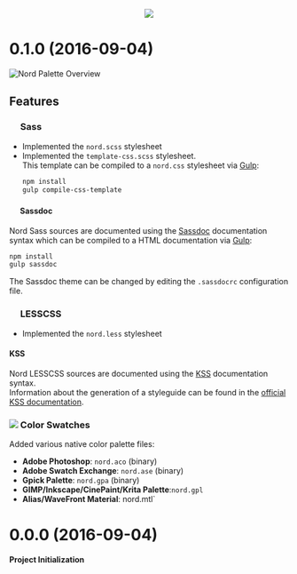 <p align="center"><img src="https://raw.githubusercontent.com/arcticicestudio/nord/develop/src/assets/nord-logo-banner.svg"/></p>

# 0.1.0 (2016-09-04)
![Nord Palette Overview](https://raw.githubusercontent.com/arcticicestudio/nord/develop/src/assets/nord-overview.svg)

## Features
### <img src="http://sass-lang.com/favicon.ico" width=16 height=16 /> Sass
  - Implemented the `nord.scss` stylesheet
  - Implemented the `template-css.scss` stylesheet.  
    This template can be compiled to a `nord.css` stylesheet via [Gulp][gulp]:
    ```sh
    npm install
    gulp compile-css-template
    ```

#### <img src="http://sassdoc.com/favicon.png" width=16 height=16 /> Sassdoc
Nord Sass sources are documented using the [Sassdoc][sassdoc] documentation syntax which can be compiled to a HTML documentation via [Gulp][gulp]:  
```sh
npm install
gulp sassdoc
```
The Sassdoc theme can be changed by editing the `.sassdocrc` configuration file.

### <img src="http://lesscss.org/public/ico/favicon.ico" width=16 height=16 /> LESSCSS
  - Implemented the `nord.less` stylesheet

#### KSS
Nord LESSCSS sources are documented using the [KSS](http://warpspire.com/kss) documentation syntax.  
Information about the generation of a styleguide can be found in the [official KSS documentation](http://warpspire.com/kss/styleguides).

### ![][icon-color-swatch] Color Swatches
Added various native color palette files: 
  - **Adobe Photoshop**: `nord.aco` (binary)
  - **Adobe Swatch Exchange**: `nord.ase`  (binary)
  - **Gpick Palette**: `nord.gpa`  (binary)
  - **GIMP/Inkscape/CinePaint/Krita Palette**:`nord.gpl`
  - **Alias/WaveFront Material**: nord.mtl`

# 0.0.0 (2016-09-04)
**Project Initialization**

[icon-color-swatch]: https://raw.githubusercontent.com/arcticicestudio/nord/develop/src/assets/icon-color-swatch.svg
[sassdoc]: http://sassdoc.com
[gulp]: http://gulpjs.com

